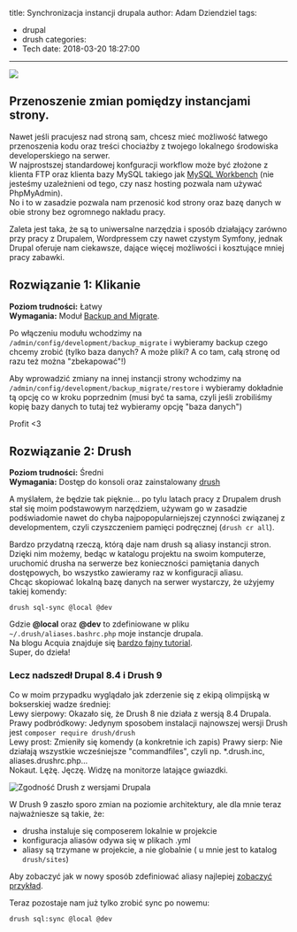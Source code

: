 title: Synchronizacja instancji drupala
author: Adam Dziendziel
tags:
  - drupal
  - drush
categories:
  - Tech
date: 2018-03-20 18:27:00
---
![](/images/drupal-synchronizacja-intro.jpeg)

## Przenoszenie zmian pomiędzy instancjami strony.
Nawet jeśli pracujesz nad stroną sam, chcesz mieć możliwość łatwego przenoszenia kodu oraz treści chociażby z twojego lokalnego środowiska developerskiego na serwer.   
W najprostszej standardowej konfguracji workflow może być złożone z klienta FTP oraz klienta bazy MySQL takiego jak [MySQL Workbench](https://www.mysql.com/products/workbench/) (nie jesteśmy uzależnieni od tego, czy nasz hosting pozwala nam używać PhpMyAdmin).   
No i to w zasadzie pozwala nam przenosić kod strony oraz bazę danych w obie strony bez ogromnego nakładu pracy.

Zaleta jest taka, że są to uniwersalne narzędzia i sposób działający zarówno przy pracy z Drupalem, Wordpressem czy nawet czystym Symfony, jednak Drupal oferuje nam ciekawsze, dające więcej możliwości i kosztujące mniej pracy zabawki.


## Rozwiązanie 1: Klikanie
__Poziom trudności:__ Łatwy   
__Wymagania:__ Moduł [Backup and Migrate](https://www.drupal.org/project/backup_migrate).

Po włączeniu modułu wchodzimy na `/admin/config/development/backup_migrate` i wybieramy backup czego chcemy zrobić (tylko baza danych? A może pliki? A co tam, całą stronę od razu też można "zbekapować"!)

Aby wprowadzić zmiany na innej instancji strony wchodzimy na `/admin/config/development/backup_migrate/restore` i wybieramy dokładnie tą opcję co w kroku poprzednim (musi być ta sama, czyli jeśli zrobiliśmy kopię bazy danych to tutaj też wybieramy opcję "baza danych")

Profit <3


## Rozwiązanie 2: Drush
__Poziom trudności:__ Średni   
__Wymagania:__ Dostęp do konsoli oraz zainstalowany [drush](http://www.drush.org/)    

A myślałem, że będzie tak pięknie... po tylu latach pracy z Drupalem drush stał się moim podstawowym narzędziem, używam go w zasadzie podświadomie nawet do chyba najpopopularniejszej czynności związanej z developmentem, czyli czyszczeniem pamięci podręcznej (`drush cr all`).   

Bardzo przydatną rzeczą, którą daje nam drush są aliasy instancji stron. Dzięki nim możemy, bedąc w katalogu projektu na swoim komputerze, uruchomić drusha na serwerze bez konieczności pamiętania danych dostępowych, bo wszystko zawieramy raz w konfiguracji aliasu.   
Chcąc skopiować lokalną bazę danych na serwer wystarczy, że użyjemy takiej komendy:   
```
drush sql-sync @local @dev
```

Gdzie __@local__ oraz __@dev__ to zdefiniowane w pliku `~/.drush/aliases.bashrc.php` moje instancje drupala.   
Na blogu Acquia znajduje się [bardzo fajny tutorial](https://dev.acquia.com/blog/use-drush-to-sync-your-drupal-installations-between-multiple-environments/06/04/2016/10236).   
Super, do dzieła!

### Lecz nadszedł Drupal 8.4 i Drush 9
Co w moim przypadku wyglądało jak zderzenie się z ekipą olimpijską w bokserskiej wadze średniej:   
Lewy sierpowy: Okazało się, że Drush 8 nie działa z wersją 8.4 Drupala.   
Prawy podbródkowy: Jedynym sposobem instalacji najnowszej wersji Drush jest `composer require drush/drush`   
Lewy prost: Zmieniły się komendy (a konkretnie ich zapis)
Prawy sierp: Nie działają wszystkie wcześniejsze "commandfiles", czyli np. *.drush.inc, aliases.drushrc.php...   
Nokaut. Lężę. Jęczę. Widzę na monitorze latające gwiazdki.

![Zgodność Drush z wersjami Drupala](/images/drupal-synchronizacja-tabela-drush.png)

W Drush 9 zaszło sporo zmian na poziomie architektury, ale dla mnie teraz najważniesze są takie, że:
- drusha instaluje się composerem lokalnie w projekcie
- konfiguracja aliasów odywa się w plikach .yml
- aliasy są trzymane w projekcie, a nie globalnie ( u mnie jest to katalog `drush/sites`)

Aby zobaczyć jak w nowy sposób zdefiniować aliasy najlepiej [zobaczyć przykład](https://github.com/drush-ops/drush/blob/master/examples/example.site.yml).

Teraz pozostaje nam już tylko zrobić sync po nowemu:
```
drush sql:sync @local @dev
```